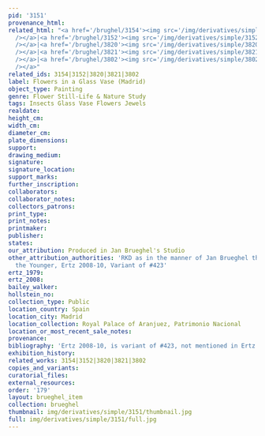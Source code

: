 ```yaml
---
pid: '3151'
provenance_html: 
related_html: "<a href='/brughel/3154'><img src='/img/derivatives/simple/3154/thumbnail.jpg'
  /></a>|<a href='/brughel/3152'><img src='/img/derivatives/simple/3152/thumbnail.jpg'
  /></a>|<a href='/brughel/3820'><img src='/img/derivatives/simple/3820/thumbnail.jpg'
  /></a>|<a href='/brughel/3821'><img src='/img/derivatives/simple/3821/thumbnail.jpg'
  /></a>|<a href='/brughel/3802'><img src='/img/derivatives/simple/3802/thumbnail.jpg'
  /></a>"
related_ids: 3154|3152|3820|3821|3802
label: Flowers in a Glass Vase (Madrid)
object_type: Painting
genre: Flower Still-Life & Nature Study
tags: Insects Glass Vase Flowers Jewels
realdate: 
height_cm: 
width_cm: 
diameter_cm: 
plate_dimensions: 
support: 
drawing_medium: 
signature: 
signature_location: 
support_marks: 
further_inscription: 
collaborators: 
collaborator_notes: 
collectors_patrons: 
print_type: 
print_notes: 
printmaker: 
publisher: 
states: 
our_attribution: Produced in Jan Brueghel's Studio
other_attribution_authorities: 'RKD as in the manner of Jan Brueghel the Elder; possibly
  the Younger, Ertz 2008-10, Variant of #423'
ertz_1979: 
ertz_2008: 
bailey_walker: 
hollstein_no: 
collection_type: Public
location_country: Spain
location_city: Madrid
location_collection: Royal Palace of Aranjuez, Patrimonio Nacional
location_or_most_recent_sale_notes: 
provenance: 
bibliography: 'Ertz 2008-10, is variant of #423, not mentioned in Ertz'
exhibition_history: 
related_works: 3154|3152|3820|3821|3802
copies_and_variants: 
curatorial_files: 
external_resources: 
order: '179'
layout: brueghel_item
collection: brueghel
thumbnail: img/derivatives/simple/3151/thumbnail.jpg
full: img/derivatives/simple/3151/full.jpg
---
```

